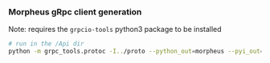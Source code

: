 ### Morpheus gRpc client generation
Note: requires the `grpcio-tools` python3 package to be installed
```bash
# run in the /Api dir
python -m grpc_tools.protoc -I../proto --python_out=morpheus --pyi_out=morpheus --grpc_python_out=morpheus ../proto/morpheus.proto
```
